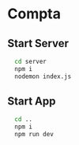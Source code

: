 # Compta

## Start Server
  ```bash
    cd server
    npm i
    nodemon index.js
  ```

## Start App
  ```bash
    cd ..
    npm i
    npm run dev
  ```
